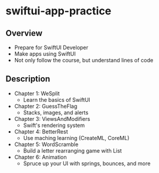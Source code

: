 # swiftui-app-practice

## Overview
- Prepare for SwiftUI Developer
- Make apps using SwiftUI
- Not only follow the course, but understand lines of code

## Description
- Chapter 1: WeSplit
  - Learn the basics of SwiftUI
- Chapter 2: GuessTheFlag
  - Stacks, images, and alerts
- Chapter 3: ViewsAndModifiers
  - Swift's rendering system
- Chapter 4: BetterRest
  - Use maching learning (CreateML, CoreML)
- Chapter 5: WordScramble
  - Build a letter rearranging game with List
- Chapter 6: Animation
  - Spruce up your UI with springs, bounces, and more
